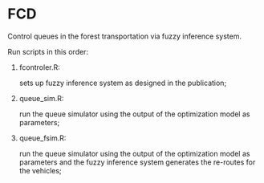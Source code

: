 # FCD
Control queues in the forest transportation via fuzzy inference system.

Run scripts in this order:
1. fcontroler.R:
   
     sets up fuzzy inference system as designed in the publication;
3. queue_sim.R:
   
     run the queue simulator using the output of the optimization model as parameters;
5. queue_fsim.R:
   
     run the queue simulator using the output of the optimization model as parameters and the fuzzy inference system generates the re-routes for the vehicles;
